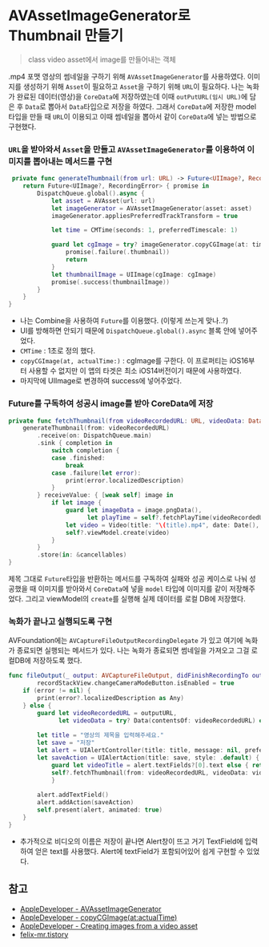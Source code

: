 # AVAssetImageGenerator로 Thumbnail 만들기
> class 
> video asset에서 image를 만들어내는 객체

.mp4 포맷 영상의 썸네일을 구하기 위해 `AVAssetImageGenerator`를 사용하였다.
이미지를 생성하기 위해 `Asset`이 필요하고 `Asset`을 구하기 위해 `URL`이 필요하다.
나는 녹화가 완료된 데이터(영상)을 `CoreData`에 저장하였는데 이때 `outPutURL(임시 URL)`에 담은 후 `Data`로 뽑아서 `Data`타입으로 저장을 하였다.
그래서 `CoreData`에 저장한 model 타입을 만들 때 `URL`이 이용되고 이때 썸네일을 뽑아서 같이 `CoreData`에 넣는 방법으로 구현했다.

### `URL`을 받아와서 `Asset`을 만들고 `AVAssetImageGenerator`를 이용하여 이미지를 뽑아내는 메서드를 구현

```swift
 private func generateThumbnail(from url: URL) -> Future<UIImage?, RecordingError> {
    return Future<UIImage?, RecordingError> { promise in
        DispatchQueue.global().async {
            let asset = AVAsset(url: url)
            let imageGenerator = AVAssetImageGenerator(asset: asset)
            imageGenerator.appliesPreferredTrackTransform = true

            let time = CMTime(seconds: 1, preferredTimescale: 1)

            guard let cgImage = try? imageGenerator.copyCGImage(at: time, actualTime: nil) else {
                promise(.failure(.thumbnail))
                return
            }
            let thumbnailImage = UIImage(cgImage: cgImage)
            promise(.success(thumbnailImage))
        }
    }
}
```

- 나는 Combine을 사용하여 `Future`를 이용했다. (이렇게 쓰는게 맞나..?)
- UI를 방해하면 안되기 때문에 `DispatchQueue.global().async` 블록 안에 넣어주었다.
- `CMTime` : 1초로 정의 했다.
- `copyCGImage(at, actualTime:)` : cgImage를 구한다. 이 프로퍼티는 iOS16부터 사용할 수 없지만 이 앱의 타겟은 최소 iOS14버전이기 때문에 사용하였다.
- 마지막에 UIImage로 변경하여 success에 넣어주었다.


### Future를 구독하여 성공시 image를 받아 CoreData에 저장

```swift
private func fetchThumbnail(from videoRecordedURL: URL, videoData: Data, title: String) {
    generateThumbnail(from: videoRecordedURL)
        .receive(on: DispatchQueue.main)
        .sink { completion in
            switch completion {
            case .finished:
                break
            case .failure(let error):
                print(error.localizedDescription)
            }
        } receiveValue: { [weak self] image in
            if let image {
                guard let imageData = image.pngData(),
                      let playTime = self?.fetchPlayTime(videoRecordedURL.absoluteString) else { return }
                let video = Video(title: "\(title).mp4", date: Date(), savedVideo: videoData, thumbnailImage: imageData, playTime: playTime)
                self?.viewModel.create(video)
            }
        }
        .store(in: &cancellables)
}
```

제목 그대로 `Future`타입을 반환하는 메서드를 구독하여 실패와 성공 케이스로 나눠 성공했을 때 이미지를 받아와서 `CoreData`에 넣을 `model` 타입에 이미지를 같이 저장해주었다.
그리고 viewModel의 `create`를 실행해 실제 데이터를 로컬 DB에 저장했다.


### 녹화가 끝나고 실행되도록 구현

AVFoundation에는 `AVCaptureFileOutputRecordingDelegate` 가 있고 여기에 녹화가 종료되면 실행되는 메서드가 있다. 나는 녹화가 종료되면 썸네일을 가져오고 그걸 로컬DB에 저장하도록 했다.

```swift
func fileOutput(_ output: AVCaptureFileOutput, didFinishRecordingTo outputFileURL: URL, from connections: [AVCaptureConnection], error: Error?) {
        recordStackView.changeCameraModeButton.isEnabled = true
    if (error != nil) {
        print(error?.localizedDescription as Any)
    } else {
        guard let videoRecordedURL = outputURL,
              let videoData = try? Data(contentsOf: videoRecordedURL) else { return }
            
        let title = "영상의 제목을 입력해주세요."
        let save = "저장"
        let alert = UIAlertController(title: title, message: nil, preferredStyle: .alert)
        let saveAction = UIAlertAction(title: save, style: .default) { [weak self] _ in
            guard let videoTitle = alert.textFields?[0].text else { return }
            self?.fetchThumbnail(from: videoRecordedURL, videoData: videoData, title: videoTitle)
            }
            
        alert.addTextField()
        alert.addAction(saveAction)
        self.present(alert, animated: true)
    }
}
```

- 추가적으로 비디오의 이름은 저장이 끝나면 Alert창이 뜨고 거기 TextField에 입력하여 얻은 text를 사용했다. Alert에 textField가 포함되어있어 쉽게 구현할 수 있었다.


## 참고
- [AppleDeveloper - AVAssetImageGenerator](https://developer.apple.com/documentation/avfoundation/avassetimagegenerator)
- [AppleDeveloper - copyCGImage(at:actualTime)](https://developer.apple.com/documentation/avfoundation/avassetimagegenerator/1387303-copycgimage)
- [AppleDeveloper - Creating images from a video asset](https://developer.apple.com/documentation/avfoundation/media_reading_and_writing/creating_images_from_a_video_asset)
- [felix-mr.tistory](https://felix-mr.tistory.com/4)

